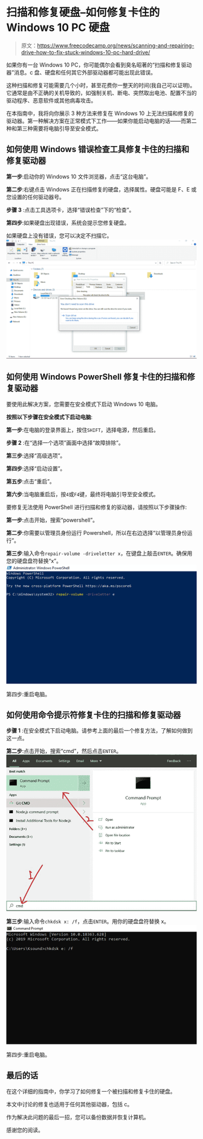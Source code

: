 # 扫描和修复硬盘–如何修复卡住的 Windows 10 PC 硬盘

> 原文：<https://www.freecodecamp.org/news/scanning-and-repairing-drive-how-to-fix-stuck-windows-10-pc-hard-drive/>

如果你有一台 Windows 10 PC，你可能偶尔会看到臭名昭著的“扫描和修复驱动器”消息。c 盘、硬盘和任何其它外部驱动器都可能出现此错误。

这种扫描和修复可能需要几个小时，甚至花费你一整天的时间(我自己可以证明)。它通常是由不正确的关机导致的，如强制关机、断电、突然取出电池、配置不当的驱动程序、恶意软件或其他病毒攻击。

在本指南中，我将向你展示 3 种方法来修复在 Windows 10 上无法扫描和修复的驱动器。第一种解决方案在正常模式下工作——如果你能启动电脑的话——而第二种和第三种需要将电脑引导至安全模式。

## 如何使用 Windows 错误检查工具修复卡住的扫描和修复驱动器

**第一步**:启动你的 Windows 10 文件浏览器，点击“这台电脑”。


**第二步**:右键点击 Windows 正在扫描修复的硬盘，选择属性。硬盘可能是 F、E 或您设置的任何驱动器号。


**步骤 3** :点击工具选项卡，选择“错误检查”下的“检查”。


**第四步**:如果硬盘出现错误，系统会提示您修复硬盘。

如果硬盘上没有错误，您可以决定不扫描它。
![ss-4-1](img/5818f721f7a6d7f4035ce631a1556974.png)

## 如何使用 Windows PowerShell 修复卡住的扫描和修复驱动器

要使用此解决方案，您需要在安全模式下启动 Windows 10 电脑。

**按照以下步骤在安全模式下启动电脑**:

**第一步**:在电脑的登录界面上，按住`SHIFT`，选择电源，然后重启。

**步骤 2** :在“选择一个选项”画面中选择“故障排除”。


**第三步**:选择“高级选项”。


**第四步**:选择“启动设置”。


**第五步**:点击“重启”。


**第六步**:当电脑重启后，按`4`或`F4`键，最终将电脑引导至安全模式。

要修复无法使用 PowerShell 进行扫描和修复的驱动器，请按照以下步骤操作:

**第一步**:点击开始，搜索“powershell”。

**第二步**:你需要以管理员身份运行 Powershell，所以在右边选择“以管理员身份运行”。


**第三步**:输入命令`repair-volume -driveletter x`，在键盘上敲击`ENTER`。确保用您的硬盘盘符替换“x”。
![ss-6](img/6ab2e1b043994442a18150613e73603a.png)

第四步:重启电脑。

## 如何使用命令提示符修复卡住的扫描和修复驱动器

**步骤 1** :在安全模式下启动电脑。请参考上面的最后一个修复方法，了解如何做到这一点。

**第二步**:点击开始，搜索“cmd”，然后点击`ENTER`。
![ss-7-6](img/14e90e4dd09cdf301c61e273f8b84b6b.png)

**第三步**:输入命令`chkdsk x: /f`，点击`ENTER`。用你的硬盘盘符替换 x。
![ss-8-2](img/0ea88916210f370d9bbff177218e004a.png)

第四步:重启电脑。

## 最后的话

在这个详细的指南中，你学习了如何修复一个被扫描和修复卡住的硬盘。

本文中讨论的修复也适用于任何其他驱动器，包括 c。

作为解决此问题的最后一招，您可以备份数据并恢复计算机。

感谢您的阅读。